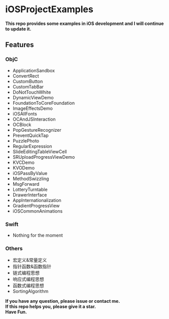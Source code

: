 # iOSProjectExamples

**This repo provides some examples in iOS development and I will continue to update it.**

## Features

### ObjC
* ApplicationSandbox
* ConvertRect
* CustomButton
* CustomTabBar
* DoNotTouchWhite
* DynamicViewDemo
* FoundationToCoreFoundation
* ImageEffectsDemo
* iOSAllFonts
* OCAndJSInteraction
* OCBlock
* PopGestureRecognizer
* PreventQuickTap
* PuzzlePhoto
* RegularExpression
* SlideEditingTableViewCell
* SRUploadProgressViewDemo
* KVCDemo
* KVODemo
* iOSPassByValue
* MethodSwizzling
* MsgForward
* LotteryTurntable
* DrawerInterface
* AppInternationalization
* GradientProgressView
* iOSCommonAnimations

### Swift
* Nothing for the moment

### Others

* 宏定义&常量定义
* 指针函数&函数指针
* 链式编程思想
* 响应式编程思想
* 函数式编程思想
* SortingAlgorithm

**If you have any question, please issue or contact me.**   
**If this repo helps you, please give it a star.**   
**Have Fun.**